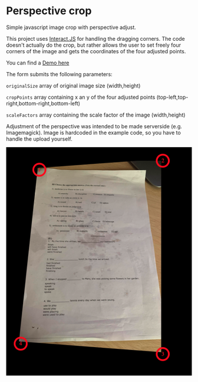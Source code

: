 # Perspective crop
Simple javascript image crop with perspective adjust.


This project uses [Interact.JS](https://github.com/taye/interact.js) for handling the dragging corners. The code doesn't actually do the crop, but rather allows the user to set freely four corners of the image and gets the coordinates of the four adjusted points. 


You can find a [Demo here](https://varna9000.github.io/image-perspective-crop/)

The form submits the following parameters:

`originalSize`  array of original image size (width,height)

`cropPoints`  array containing x an y of the four adjusted points (top-left,top-right,bottom-right,bottom-left)

`scaleFactors`  array containing the scale factor of the image (width,height)


Adjustment of the perspective was intended to be made serverside (e.g. Imagemagick). Image is hardcoded in the example code, so you have to handle the upload yourself.


![perspective crop image javascript](example.png "Interface")
